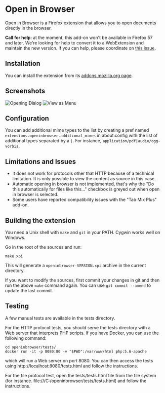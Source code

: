 Open in Browser
===============

Open in Browser is a Firefox extension that allows you to open documents directly in the browser.

**Call for help**: at the moment, this add-on won't be available in Firefox 57 and later. We're looking for help to convert it to a WebExtension and maintain the new version. If you can help, please coordinate on [this issue](https://github.com/spasche/openinbrowser/issues/23).

## Installation

You can install the extension from its [addons.mozilla.org page](https://addons.mozilla.org/En-us/firefox/addon/open-in-browser/).

## Screenshots

![Opening Dialog](https://addons.cdn.mozilla.net/img/uploads/previews/full/23/23688.png)
![View as Menu](https://addons.cdn.mozilla.net/img/uploads/previews/full/23/23689.png)

## Configuration

You can add additional mime types to the list by creating a pref named `extensions.openinbrowser.additional_mimes` in about:config with the list of additional types separated by a `|`.
For instance, `application/pdf|audio/ogg-vorbis`.

## Limitations and Issues

* It does not work for protocols other that HTTP because of a technical limitation. It is only possible to view the content as source in this case.
* Automatic opening in browser is not implemented, that's why the "Do this automatically for files like this..." checkbox is greyed out when open in browser is selected.
* Some users have reported compatibility issues with the "Tab Mix Plus" add-on.

## Building the extension

You need a Unix shell with `make` and `git` in your PATH. Cygwin works well on Windows.

Go in the root of the sources and run:

    make xpi

This will generate a `openinbrowser-VERSION.xpi` archive in the current directory.

If you want to modify the sources, first commit your changes in git and then run the above `make` command again.
You can use `git commit --amend` to update the last commit. 

## Testing

A few manual tests are available in the tests directory.

For the HTTP protocol tests, you should serve the tests directory with a Web server that interprets PHP scripts.
If you have Docker, you can use the following command:

    cd openinbrowser/tests/
    docker run -it -p 8080:80 -v "$PWD":/var/www/html php:5.6-apache

which will run a Web server on port 8080. You can then access the tests using http://localhost:8080/tests.html and
follow the instructions.

For the file protocol test, open the tests/tests.html file from the file system (for instance. file:///C:/openinbrowser/tests/tests.html) and follow the instructions.
